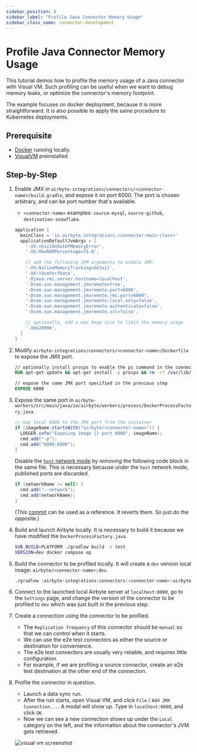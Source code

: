 ```yaml
---
sidebar_position: 6
sidebar_label: "Profile Java Connector Memory Usage"
sidebar_class_name: connector-development
---
```


# Profile Java Connector Memory Usage

This tutorial demos how to profile the memory usage of a Java connector with Visual VM. Such profiling can be useful when we want to debug memory leaks, or optimize the connector's memory footprint.

The example focuses on docker deployment, because it is more straightforward. It is also possible to apply the same procedure to Kubernetes deployments.

## Prerequisite
- [Docker](https://www.docker.com/products/personal) running locally.
- [VisualVM](https://visualvm.github.io/) preinstalled.

## Step-by-Step
1. Enable JMX in `airbyte-integrations/connectors/<connector-name>/build.gradle`, and expose it on port 6000. The port is chosen arbitrary, and can be port number that's available.
    - `<connector-name>` examples: `source-mysql`, `source-github`,  `destination-snowflake`.

    ```groovy
    application {
      mainClass = 'io.airbyte.integrations.<connector-main-class>'
      applicationDefaultJvmArgs = [
        '-XX:+ExitOnOutOfMemoryError',
        '-XX:MaxRAMPercentage=75.0',

        // add the following JVM arguments to enable JMX:
        '-XX:NativeMemoryTracking=detail',
        '-XX:+UsePerfData',
        '-Djava.rmi.server.hostname=localhost',
        '-Dcom.sun.management.jmxremote=true',
        '-Dcom.sun.management.jmxremote.port=6000',
        "-Dcom.sun.management.jmxremote.rmi.port=6000",
        '-Dcom.sun.management.jmxremote.local.only=false',
        '-Dcom.sun.management.jmxremote.authenticate=false',
        '-Dcom.sun.management.jmxremote.ssl=false',

        // optionally, add a max heap size to limit the memory usage
        '-Xmx2000m',
      ]
   }
   ```

2. Modify `airbyte-integrations/connectors/<connector-name>/Dockerfile` to expose the JMX port.

    ```dockerfile
    // optionally install procps to enable the ps command in the connector container
    RUN apt-get update && apt-get install -y procps && rm -rf /var/lib/apt/lists/*

    // expose the same JMX port specified in the previous step
    EXPOSE 6000
    ```

3. Expose the same port in `airbyte-workers/src/main/java/io/airbyte/workers/process/DockerProcessFactory.java`.

    ```java
    // map local 6000 to the JMX port from the container
    if (imageName.startsWith("airbyte/<connector-name>")) {
      LOGGER.info("Exposing image {} port 6000", imageName);
      cmd.add("-p");
      cmd.add("6000:6000");
    }
    ```

    Disable the [`host` network mode](https://docs.docker.com/network/host/) by _removing_ the following code block in the same file. This is necessary because under the `host` network mode, published ports are discarded.

    ```java
    if (networkName != null) {
      cmd.add("--network");
      cmd.add(networkName);
    }
    ```

   (This [commit](https://github.com/airbytehq/airbyte/pull/10394/commits/097ec57869a64027f5b7858aa8bb9575844e8b76) can be used as a reference. It reverts them. So just do the opposite.)

4. Build and launch Airbyte locally. It is necessary to build it because we have modified the `DockerProcessFactory.java`.

    ```sh
    SUB_BUILD=PLATFORM ./gradlew build -x test
    VERSION=dev docker compose up
    ```

5. Build the connector to be profiled locally. It will create a `dev` version local image: `airbyte/<connector-name>:dev`.

    ```sh
    ./gradlew :airbyte-integrations:connectors:<connector-name>:airbyteDocker
    ```

6. Connect to the launched local Airbyte server at `localhost:8000`, go to the `Settings` page, and change the version of the connector to be profiled to `dev` which was just built in the previous step.

7. Create a connection using the connector to be profiled.
    - The `Replication frequency` of this connector should be `manual` so that we can control when it starts.
    - We can use the e2e test connectors as either the source or destination for convenience.
    - The e2e test connectors are usually very reliable, and requires little configuration.
    - For example, if we are profiling a source connector, create an e2e test destination at the other end of the connection.

8. Profile the connector in question.
    - Launch a data sync run.
    - After the run starts, open Visual VM, and click `File` / `Add JMX Connection...`. A modal will show up. Type in `localhost:6000`, and click `OK`.
    - Now we can see a new connection shows up under the `Local` category on the left, and the information about the connector's JVM gets retrieved.

    ![visual vm screenshot](https://visualvm.github.io/images/visualvm_screenshot_20.png)
